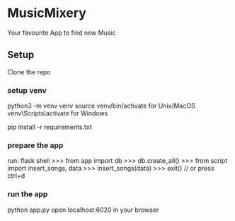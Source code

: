 # MusicMixery
Your favourite App to find new Music

## Setup
Clone the repo

### setup venv
python3 -m venv venv
source venv/bin/activate  for Unix/MacOS
venv\Scripts\activate     for Windows

pip install -r requirements.txt

### prepare the app
run:
    flask shell
    >>> from app import db
    >>> db.create_all()
    >>> from script import insert_songs, data
    >>> insert_songs(data)
    >>> exit() // or press ctrl+d

### run the app
python app.py
open localhost:6020 in your browser
